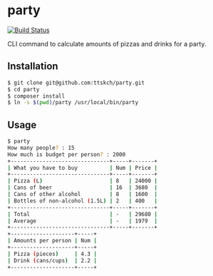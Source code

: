 # party

[![Build Status](https://travis-ci.com/ttskch/party.svg?branch=master)](https://travis-ci.com/ttskch/party)

CLI command to calculate amounts of pizzas and drinks for a party.

## Installation

```bash
$ git clone git@github.com:ttskch/party.git
$ cd party
$ composer install
$ ln -s $(pwd)/party /usr/local/bin/party
```

## Usage

```bash
$ party
How many people? : 15
How much is budget per person? : 2000
+-------------------------------+-----+-------+
| What you have to buy          | Num | Price |
+-------------------------------+-----+-------+
| Pizza (L)                     | 8   | 24000 |
| Cans of beer                  | 16  | 3680  |
| Cans of other alcohol         | 8   | 1600  |
| Bottles of non-alcohol (1.5L) | 2   | 400   |
+-------------------------------+-----+-------+
| Total                         | -   | 29680 |
| Average                       | -   | 1979  |
+-------------------------------+-----+-------+
+--------------------+-----+
| Amounts per person | Num |
+--------------------+-----+
| Pizza (pieces)     | 4.3 |
| Drink (cans/cups)  | 2.2 |
+--------------------+-----+
```
